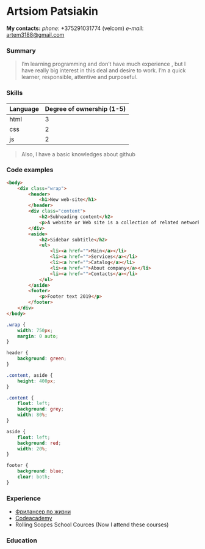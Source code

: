 # Artsiom Patsiakin

**My contacts:**
*phone*: +375291031774 (velcom)
*e-mail*: artem3188@gmail.com

### Summary

>I’m learning programming and don’t have much experience ,  but I have really big interest in this deal  and desire to work. I’m a quick learner, responsible, attentive and purposeful.

### Skills

| Language | Degree of ownership (1-5) |
| --- | --- |
| html | 3 |
| css | 2 |
| js | 2 |

>Also, I have a basic knowledges about github

### Code examples

```html
<body>
	<div class="wrap">
		<header>
			<h1>New web-site</h1>
		</header>
		<div class="content">
			<h2>Subheading content</h2>
			<p>A website or Web site is a collection of related network web resources, such as web pages, multimedia content, which are typically identified with a common domain name, and published on at least one web server. </p>
		</div>		
		<aside>
			<h2>Sidebar subtitle</h2>
			<ul>
				<li><a href="">Main</a></li>
				<li><a href="">Services</a></li>
				<li><a href="">Catalog</a></li>
				<li><a href="">About company</a></li>
				<li><a href="">Contacts</a></li>
			</ul>
		</aside>
		<footer>
			<p>Footer text 2019</p>
		</footer>
	</div>
</body>
```

```css
.wrap {
	width: 750px;
	margin: 0 auto;
}

header {
	background: green;
}

.content, aside {
	height: 400px;
}

.content {
	float: left;
	background: grey;
	width: 80%;
}

aside {
	float: left;
	background: red;
	width: 20%;
}

footer {
	background: blue;
	clear: both;
}
```


### Experience

- [Фрилансер по жизни](https://www.youtube.com/c/FreelancerLifeStyle)
- [Codeacademy](https://www.codecademy.com/learn)
- Rolling Scopes School Cources (Now I attend these courses)

### Education